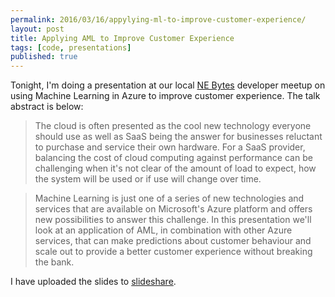 ```yaml
---
permalink: 2016/03/16/appylying-ml-to-improve-customer-experience/
layout: post
title: Applying AML to Improve Customer Experience
tags: [code, presentations]
published: true
---
```


Tonight, I'm doing a presentation at our local <a href="http://nebytes.net">NE Bytes</a> developer meetup on using
Machine Learning in Azure to improve customer experience. The talk abstract is below:

<blockquote>
The cloud is often presented as the cool new technology everyone should use as well as SaaS being the 
answer for businesses reluctant to purchase and service their own hardware. For a SaaS provider, balancing 
the cost of cloud computing against performance can be challenging when it's not clear of the amount 
of load to expect, how the system will be used or if use will change over time.
</blockquote>
<blockquote>
Machine Learning is just one of a series of new technologies and services that are available on 
Microsoft's Azure platform and offers new possibilities to answer this challenge. In this presentation 
we'll look at an application of AML, in combination with other Azure services, that can make predictions 
about customer behaviour and scale out to provide a better customer experience without breaking the bank.
</blockquote>

I have uploaded the slides to
<a target="_blank" href="https://www.slideshare.net/deejaygraham/adventures-in-azure-machine-learning-from-ne-bytes" rel="noreferrer">slideshare</a>.
